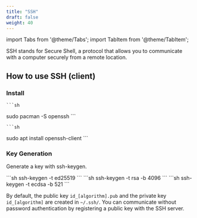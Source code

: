 ```yaml
---
title: "SSH"
draft: false
weight: 40
---
```


import Tabs from '@theme/Tabs';
import TabItem from '@theme/TabItem';

SSH stands for Secure Shell, a protocol that allows you to communicate with a computer securely from a remote location.

## How to use SSH (client)

### Install

<Tabs groupId="OS" queryString>
  <TabItem value="arch" label="Arch">

    ```sh
sudo pacman -S openssh
    ```

  </TabItem>
  <TabItem value="ubuntu" label="Ubuntu">

    ```sh
sudo apt install openssh-client
    ```

  </TabItem>
</Tabs>

### Key Generation

Generate a key with ssh-keygen.

<Tabs groupId="algorhism" queryString>
  <TabItem value="EdDSA" label="EdDSA">
  ```sh
ssh-keygen -t ed25519
  ```
  </TabItem>
  <TabItem value="rsa" label="RSA">
  ```sh
ssh-keygen -t rsa -b 4096
  ```
  </TabItem>
  <TabItem value="ecdsa" label="ECDSA">
  ```sh
ssh-keygen -t ecdsa -b 521
  ```
  </TabItem>
</Tabs>

By default, the public key `id_[algorithm].pub` and the private key `id_[algorithm]` are created in `~/.ssh/`. You can communicate without password authentication by registering a public key with the SSH server.

